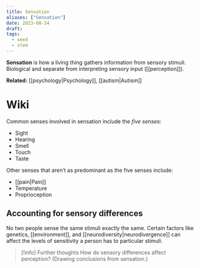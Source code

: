 ```yaml
---
title: Sensation
aliases: ["Sensation"]
date: 2023-08-24
draft:
tags:
  - seed
  - stem
---
```


**Sensation** is how a living thing gathers information from sensory stimuli. Biological and separate from interpreting sensory input ([[perception]]).

**Related:** [[psychology|Psychology]], [[autism|Autism]]

# Wiki

Common senses involved in sensation include the *five senses*:

- Sight
- Hearing
- Smell
- Touch
- Taste

Other senses that aren’t as predominant as the five senses include:

- [[pain|Pain]]
- Temperature
- Proprioception

## Accounting for sensory differences

No two people sense the same stimuli exactly the same. Certain factors like genetics, [[environment]], and [[neurodiversity|neurodivergence]] can affect the levels of sensitivity a person has to particular stimuli.

> [!info] Further thoughts
> How do sensory differences affect perception? (Drawing conclusions from sensation.)